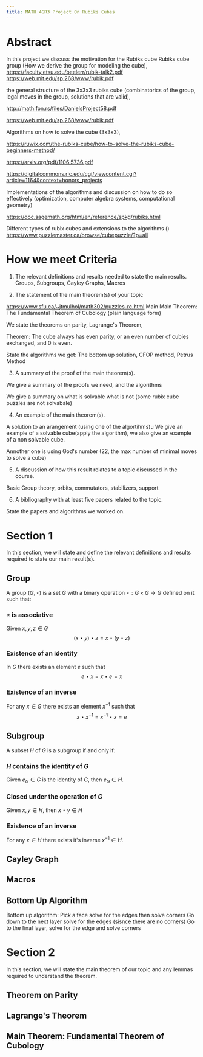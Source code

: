 ```yaml
---
title: MATH 4GR3 Project On Rubiks Cubes
---
```


# Abstract
In this project we discuss the motivation for the Rubiks cube
Rubiks cube group (How we derive the group for modeling the cube), 
https://faculty.etsu.edu/beelerr/rubik-talk2.pdf
https://web.mit.edu/sp.268/www/rubik.pdf

the general structure of the 3x3x3 rubiks cube (combinatorics of the group, legal moves in the group, solutions that are valid),

http://math.fon.rs/files/DanielsProject58.pdf

https://web.mit.edu/sp.268/www/rubik.pdf


Algorithms on how to solve the cube (3x3x3),

https://ruwix.com/the-rubiks-cube/how-to-solve-the-rubiks-cube-beginners-method/

https://arxiv.org/pdf/1106.5736.pdf

https://digitalcommons.ric.edu/cgi/viewcontent.cgi?article=1164&context=honors_projects

Implementations of the algorithms and discussion on how to do so effectively (optimization, computer algebra systems, computational geometry)

https://doc.sagemath.org/html/en/reference/spkg/rubiks.html

Different types of rubix cubes and extensions to the algorithms ()
https://www.puzzlemaster.ca/browse/cubepuzzle/?p=all

# How we meet Criteria

1. The relevant definitions and results needed to state the main results. 
Groups, Subgroups, Cayley Graphs, Macros

2. The statement of the main theorem(s) of your topic

https://www.sfu.ca/~jtmulhol/math302/puzzles-rc.html
Main Main Theorem: The Fundamental Theorem of Cubology (plain language form)

We state the theorems on parity,
Lagrange's Theorem, 

Theorem: The cube always has even parity, or an even number of cubies exchanged, and 0 is even.


State the algorithms we get:
The bottom up solution, CFOP method, Petrus Method

3. A summary of the proof of the main theorem(s).

We give a summary of the proofs we need,
and the algorithms

We give a summary on what is solvable
what is not (some rubix cube puzzles are
not solvabale)

4. An example of the main theorem(s).

A solution to an arangement (using one of the algortihms)u
We give an example of a solvable cube(apply the algorithm), we also give an example of a non solvable cube. 

Annother one is using God's number (22, the max number of minimal
moves to solve a cube)

5. A discussion of how this result relates to a topic discussed in the course. 

Basic Group theory, orbits, commutators,
stabilizers, support

6. A bibliography with at least five papers related to the topic.

State the papers and algorithms we worked on.


# Section 1

In this section, we will state and define the relevant definitions and results required to state our main result(s).

## Group

A group $(G, \star)$ is a set $G$ with a binary operation $\star: G \times G \rightarrow G$ defined on it such that:

### $\star$ is associative 
Given $x,y,z \in G$
$$(x \star y) \star z = x \star (y \star z)$$

### Existence of an identity 
In $G$ there exists an element $e$ such that 
$$e \star x = x \star e = x$$

### Existence of an inverse 
For any $x \in G$ there exists an element $x^{-1}$ such that 
$$x \star x^{-1} = x^{-1} \star x = e$$

## Subgroup
A subset $H$ of $G$ is a subgroup if and only if:

### $H$ contains the identity of $G$ 
Given $e_G \in G$ is the identity of $G$, then $e_G \in H$.

### Closed under the operation of $G$ 
Given $x,y \in H$, then 
$x \star y \in H$

### Existence of an inverse 
For any $x \in H$ there exists it's inverse $x^{-1} \in H$.


## Cayley Graph



## Macros





## Bottom Up Algorithm
Bottom up algorithm:
Pick a face
solve for the edges
then solve corners
Go down to the next layer solve for the edges (sisnce there are no corners)
Go to the final layer, solve for the edge and solve corners


# Section 2

In this section, we will state the main theorem of our topic and any lemmas required to understand the theorem.

## Theorem on Parity



## Lagrange's Theorem 


## Main Theorem: Fundamental Theorem of Cubology
